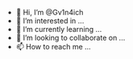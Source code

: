 - 👋 Hi, I’m @Gv1n4ich
- 👀 I’m interested in ...
- 🌱 I’m currently learning ...
- 💞️ I’m looking to collaborate on ...
- 📫 How to reach me ...

<!---
Gv1n4ich/Gv1n4ich is a ✨ special ✨ repository because its `README.md` (this file) appears on your GitHub profile.
You can click the Preview link to take a look at your changes.
--->
